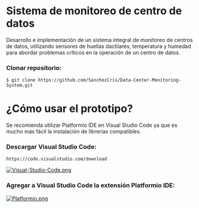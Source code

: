 # Sistema de monitoreo de centro de datos

Desarrollo e implementación de un sistema integral de monitoreo de centros de datos, utilizando sensores de huellas dactilares, temperatura y humedad para abordar problemas críticos en la operación de un centro de datos.

### Clonar repositorio:

    $ git clone https://github.com/SanchezCris/Data-Center-Monitoring-System.git

# ¿Cómo usar el prototipo?

Se recomienda utilizar Platformio IDE en Visual Studio Code ya que es mucho más fácil la instalación de librerías compatibles.

### Descargar Visual Studio Code:

    https://code.visualstudio.com/download

[![Visual-Studio-Code.png](https://i.postimg.cc/kGLLTj38/Visual-Studio-Code.png)](https://postimg.cc/H84Sx9Ls)

### Agregar a Visual Studio Code la extensión Platformio IDE:

[![Platformio.png](https://i.postimg.cc/xTFmjXJ4/Platformio.png)](https://postimg.cc/jLP2ZdhH)

